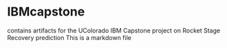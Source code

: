 # IBMcapstone
contains artifacts for the UColorado IBM Capstone project on Rocket Stage Recovery prediction
This is a markdown file
